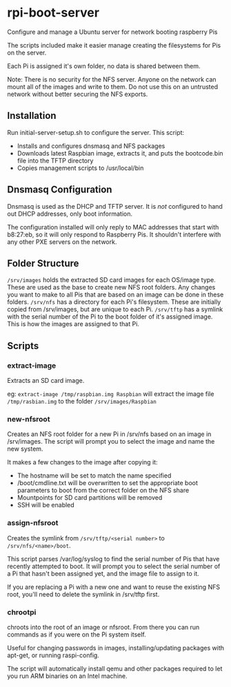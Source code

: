 # rpi-boot-server
Configure and manage a Ubuntu server for network booting raspberry Pis

The scripts included make it easier manage creating the filesystems for Pis on the server.

Each Pi is assigned it's own folder, no data is shared between them.

Note:  There is no security for the NFS server. Anyone on the network can mount all of the images and write to them. Do not use this on an untrusted network without better securing the NFS exports.

## Installation

Run initial-server-setup.sh to configure the server.  This script:
  * Installs and configures dnsmasq and NFS packages
  * Downloads latest Raspbian image, extracts it, and puts the bootcode.bin file into the TFTP directory
  * Copies management scripts to /usr/local/bin

## Dnsmasq Configuration

Dnsmasq is used as the DHCP and TFTP server.  It is *not* configured to hand out DHCP addresses, only boot information.

The configuration installed will only reply to MAC addresses that start with b8:27:eb, so it will only respond to Raspberry Pis. It shouldn't interfere with any other PXE servers on the network.

## Folder Structure

`/srv/images` holds the extracted SD card images for each OS/image type.  These are used as the base to create new NFS root folders. Any changes you want to make to all Pis that are based on an image can be done in these folders.
`/srv/nfs` has a directory for each Pi's filesystem. These are initially copied from /srv/images, but are unique to each Pi.
`/srv/tftp` has a symlink with the serial number of the Pi to the boot folder of it's assigned image. This is how the images are assigned to that Pi.

## Scripts

### extract-image

Extracts an SD card image.

eg: `extract-image /tmp/raspbian.img Raspbian` will extract the image file `/tmp/rasbian.img` to the folder `/srv/images/Raspbian`

### new-nfsroot

Creates an NFS root folder for a new Pi in /srv/nfs based on an image in /srv/images.
The script will prompt you to select the image and name the new system.

It makes a few changes to the image after copying it:
  * The hostname will be set to match the name specified
  * /boot/cmdline.txt will be overwritten to set the appropriate boot parameters to boot from the correct folder on the NFS share
  * Mountpoints for SD card partitions will be removed
  * SSH will be enabled

### assign-nfsroot

Creates the symlink from `/srv/tftp/<serial number>` to `/srv/nfs/<name>/boot`.

This script parses /var/log/syslog to find the serial number of Pis that have recently attempted to boot.
It will prompt you to select the serial number of a Pi that hasn't been assigned yet, and the image file to assign to it.

If you are replacing a Pi with a new one and want to reuse the existing NFS root, you'll need to delete the symlink in /srv/tftp first.

### chrootpi

chroots into the root of an image or nfsroot.  From there you can run commands as if you were on the Pi system itself.

Useful for changing passwords in images, installing/updating packages with apt-get, or running raspi-config.

The script will automatically install qemu and other packages required to let you run ARM binaries on an Intel machine.
